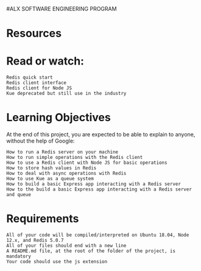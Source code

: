 #ALX SOFTWARE ENGINEERING PROGRAM
# Resources

# Read or watch:

    Redis quick start
    Redis client interface
    Redis client for Node JS
    Kue deprecated but still use in the industry

# Learning Objectives

At the end of this project, you are expected to be able to explain to anyone, without the help of Google:

    How to run a Redis server on your machine
    How to run simple operations with the Redis client
    How to use a Redis client with Node JS for basic operations
    How to store hash values in Redis
    How to deal with async operations with Redis
    How to use Kue as a queue system
    How to build a basic Express app interacting with a Redis server
    How to the build a basic Express app interacting with a Redis server and queue

# Requirements

    All of your code will be compiled/interpreted on Ubuntu 18.04, Node 12.x, and Redis 5.0.7
    All of your files should end with a new line
    A README.md file, at the root of the folder of the project, is mandatory
    Your code should use the js extension

